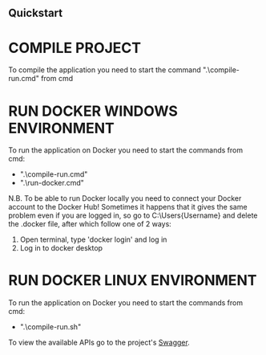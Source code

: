 ## Quickstart ##

# COMPILE PROJECT #

To compile the application you need to start the command ".\compile-run.cmd" from cmd

# RUN DOCKER WINDOWS ENVIRONMENT #

To run the application on Docker you need to start the commands from cmd:

- ".\compile-run.cmd"
- ".\run-docker.cmd"

N.B. To be able to run Docker locally you need to connect your Docker account to the Docker Hub!
Sometimes it happens that it gives the same problem even if you are logged in, so go to C:\Users\{Username} and delete
the .docker file, after which follow one of 2 ways:

1) Open terminal, type 'docker login' and log in
2) Log in to docker desktop

# RUN DOCKER LINUX ENVIRONMENT #

To run the application on Docker you need to start the commands from cmd:

- ".\compile-run.sh"

To view the available APIs go to the project's [Swagger](http://localhost:8080/swagger-ui/).